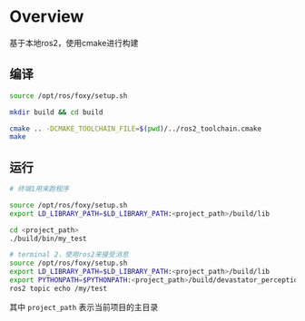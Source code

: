 # Overview

基于本地ros2，使用cmake进行构建

## 编译

```bash
source /opt/ros/foxy/setup.sh

mkdir build && cd build

cmake .. -DCMAKE_TOOLCHAIN_FILE=$(pwd)/../ros2_toolchain.cmake
make

```

## 运行

```bash
# 终端1用来跑程序

source /opt/ros/foxy/setup.sh
export LD_LIBRARY_PATH=$LD_LIBRARY_PATH:<project_path>/build/lib

cd <project_path>
./build/bin/my_test

# terminal 2，使用ros2来接受消息
source /opt/ros/foxy/setup.sh
export LD_LIBRARY_PATH=$LD_LIBRARY_PATH:<project_path>/build/lib
export PYTHONPATH=$PYTHONPATH:<project_path>/build/devastator_perception_msgs/rosidl_generator_py
ros2 topic echo /my/test
```

其中 `project_path` 表示当前项目的主目录
